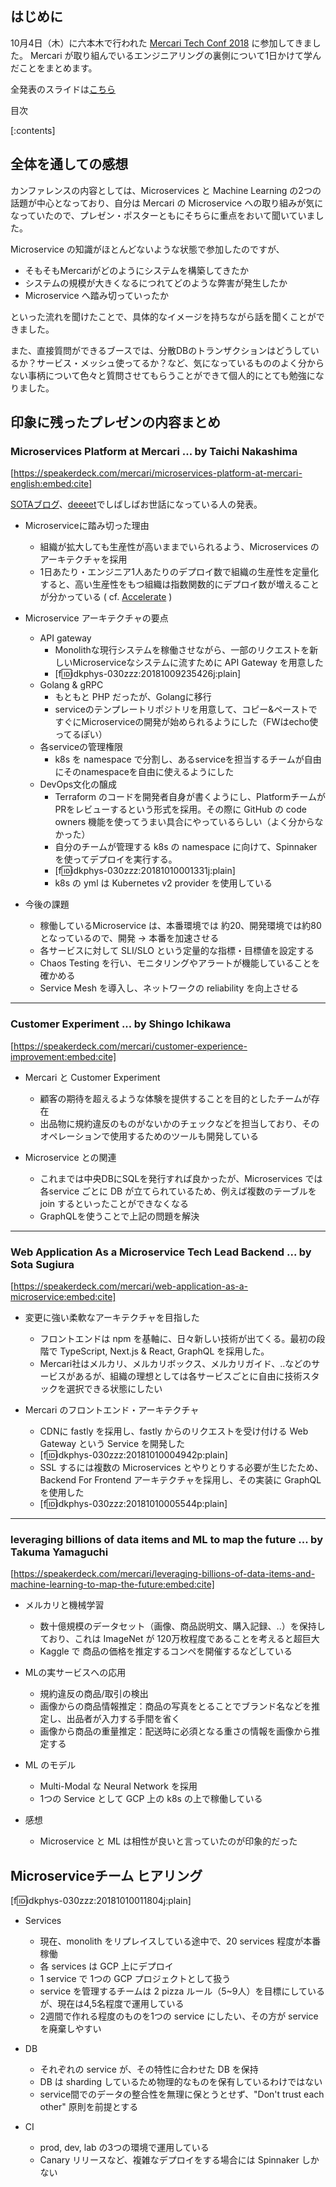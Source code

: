 ## はじめに

10月4日（木）に六本木で行われた [Mercari Tech Conf 2018](https://techconf.mercari.com/2018) に参加してきました。 Mercari が取り組んでいるエンジニアリングの裏側について1日かけて学んだことをまとめます。

全発表のスライドは[こちら](https://speakerdeck.com/mercari:title)


目次

[:contents]


## 全体を通しての感想

カンファレンスの内容としては、Microservices と Machine Learning の2つの話題が中心となっており、自分は Mercari の Microservice への取り組みが気になっていたので、プレゼン・ポスターともにそちらに重点をおいて聞いていました。

Microservice の知識がほとんどないような状態で参加したのですが、

* そもそもMercariがどのようにシステムを構築してきたか
* システムの規模が大きくなるにつれてどのような弊害が発生したか
* Microservice へ踏み切っていったか

といった流れを聞けたことで、具体的なイメージを持ちながら話を聞くことができました。

また、直接質問ができるブースでは、分散DBのトランザクションはどうしているか？サービス・メッシュ使ってるか？など、気になっているもののよく分からない事柄について色々と質問させてもらうことができて個人的にとても勉強になりました。



## 印象に残ったプレゼンの内容まとめ

### Microservices Platform at Mercari ... by Taichi Nakashima

[https://speakerdeck.com/mercari/microservices-platform-at-mercari-english:embed:cite]

 [SOTAブログ](https://deeeet.com/)、[deeeet](https://twitter.com/deeeet)でしばしばお世話になっている人の発表。

* Microserviceに踏み切った理由
    * 組織が拡大しても生産性が高いままでいられるよう、Microservices のアーキテクチャを採用
    * 1日あたり・エンジニア1人あたりのデプロイ数で組織の生産性を定量化すると、高い生産性をもつ組織は指数関数的にデプロイ数が増えることが分かっている ( cf.  [Accelerate](https://www.amazon.com/Accelerate-Software-Performing-Technology-Organizations/dp/1942788339) )

* Microservice アーキテクチャの要点
    * API gateway
        * Monolithな現行システムを稼働させながら、一部のリクエストを新しいMicroserviceなシステムに流すために API  Gateway を用意した
        * [f:id:idkphys-030zzz:20181009235426j:plain]
    * Golang & gRPC
        * もともと PHP だったが、Golangに移行
        * serviceのテンプレートリポジトリを用意して、コピー&ペーストですぐにMicroserviceの開発が始められるようにした（FWはecho使ってるぽい）
    * 各serviceの管理権限
        * k8s を namespace で分割し、あるserviceを担当するチームが自由にそのnamespaceを自由に使えるようにした
    * DevOps文化の醸成
        * Terraform のコードを開発者自身が書くようにし、PlatformチームがPRをレビューするという形式を採用。その際に GitHub の code owners 機能を使ってうまい具合にやっているらしい（よく分からなかった）
        * 自分のチームが管理する k8s の namespace に向けて、Spinnaker を使ってデプロイを実行する。
        * [f:id:idkphys-030zzz:20181010001331j:plain]
        * k8s の yml は Kubernetes v2 provider を使用している

* 今後の課題
    * 稼働しているMicroservice は、本番環境では 約20、開発環境では約80 となっているので、開発 → 本番を加速させる
    * 各サービスに対して SLI/SLO という定量的な指標・目標値を設定する
    * Chaos Testing を行い、モニタリングやアラートが機能していることを確かめる
    * Service Mesh を導入し、ネットワークの reliability を向上させる

---

### Customer Experiment ... by Shingo Ichikawa


[https://speakerdeck.com/mercari/customer-experience-improvement:embed:cite]


* Mercari と Customer Experiment
    * 顧客の期待を超えるような体験を提供することを目的としたチームが存在
    * 出品物に規約違反のものがないかのチェックなどを担当しており、そのオペレーションで使用するためのツールも開発している

* Microservice との関連
    * これまでは中央DBにSQLを発行すれば良かったが、Microservices では各service ごとに DB が立てられているため、例えば複数のテーブルを join するといったことができなくなる
    * GraphQLを使うことで上記の問題を解決

---

### Web Application As a Microservice Tech Lead Backend  ...  by Sota Sugiura

[https://speakerdeck.com/mercari/web-application-as-a-microservice:embed:cite]


* 変更に強い柔軟なアーキテクチャを目指した
    * フロントエンドは npm を基軸に、日々新しい技術が出てくる。最初の段階で TypeScript, Next.js & React, GraphQL を採用した。
    * Mercari社はメルカリ、メルカリボックス、メルカリガイド、..などのサービスがあるが、組織の理想としては各サービスごとに自由に技術スタックを選択できる状態にしたい

* Mercari のフロントエンド・アーキテクチャ
    * CDNに fastly を採用し、fastly からのリクエストを受け付ける Web Gateway という Service を開発した
   * [f:id:idkphys-030zzz:20181010004942p:plain]
   * SSL するには複数の Microservices とやりとりする必要が生じたため、Backend For Frontend アーキテクチャを採用し、その実装に GraphQL を使用した
    * [f:id:idkphys-030zzz:20181010005544p:plain]

---

### leveraging billions of data items and ML to map the future ... by Takuma Yamaguchi

[https://speakerdeck.com/mercari/leveraging-billions-of-data-items-and-machine-learning-to-map-the-future:embed:cite]


* メルカリと機械学習
    * 数十億規模のデータセット（画像、商品説明文、購入記録、..）を保持しており、これは ImageNet が 120万枚程度であることを考えると超巨大
    * Kaggle で 商品の価格を推定するコンペを開催するなどしている

* MLの実サービスへの応用
    * 規約違反の商品/取引の検出
    * 画像からの商品情報推定：商品の写真をとることでブランド名などを推定し、出品者が入力する手間を省く
    * 画像から商品の重量推定：配送時に必須となる重さの情報を画像から推定する

* ML のモデル
    * Multi-Modal な Neural Network を採用
    * 1つの Service として GCP 上の k8s の上で稼働している

* 感想
    * Microservice と ML は相性が良いと言っていたのが印象的だった


## Microserviceチーム ヒアリング

[f:id:idkphys-030zzz:20181010011804j:plain]

* Services
    * 現在、monolith をリプレイスしている途中で、20 services 程度が本番稼働
    * 各 services は GCP 上にデプロイ
    * 1 service で 1つの GCP プロジェクトとして扱う
    * service を管理するチームは 2 pizza ルール（5~9人）を目標にしているが、現在は4,5名程度で運用している
    * 2週間で作れる程度のものを1つの service にしたい、その方が service を廃棄しやすい

* DB
    * それぞれの service が、その特性に合わせた DB を保持
    * DB は sharding しているため物理的なものを保有しているわけではない
    * service間でのデータの整合性を無理に保とうとせず、"Don't trust each other" 原則を前提とする
  
* CI
    * prod, dev, lab の3つの環境で運用している
    * Canary リリースなど、複雑なデプロイをする場合には Spinnaker しかない

